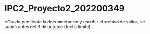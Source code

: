 # IPC2_Proyecto2_202200349

*Queda pendiente la documnetación y escribir el archivo de salida, se subirá antes del 3 de octubre (fecha limite)
